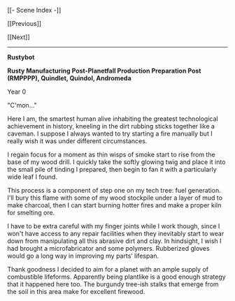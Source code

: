 [[- Scene Index -]]

[[Previous]]

[[Next]]

---
**Rustybot**

**Rusty Manufacturing Post-Planetfall Production Preparation Post (RMPPPP), Quindlet, Quindol, Andromeda**

Year 0

"C'mon..."

Here I am, the smartest human alive inhabiting the greatest technological achievement in history, kneeling in the dirt rubbing sticks together like a caveman. I suppose I always wanted to try starting a fire manually but I really wish it was under different circumstances.

I regain focus for a moment as thin wisps of smoke start to rise from the base of my wood drill. I quickly take the softly glowing twig and place it into the small pile of tinding I prepared, then begin to fan it with a particularly wide leaf I found.

This process is a component of step one on my tech tree: fuel generation. I'll bury this flame with some of my wood stockpile under a layer of mud to make charcoal, then I can start burning hotter fires and make a proper kiln for smelting ore.

I have to be extra careful with my finger joints while I work though, since I won't have access to any repair facilities when they inevitably start to wear down from manipulating all this abrasive dirt and clay. In hindsight, I wish I had brought a microfabricator and some polymers. Rubberized gloves would go a long way in improving my parts’ lifespan.

Thank goodness I decided to aim for a planet with an ample supply of combustible lifeforms. Apparently being plantlike is a good enough strategy that it happened here too. The burgundy tree-ish stalks that emerge from the soil in this area make for excellent firewood.